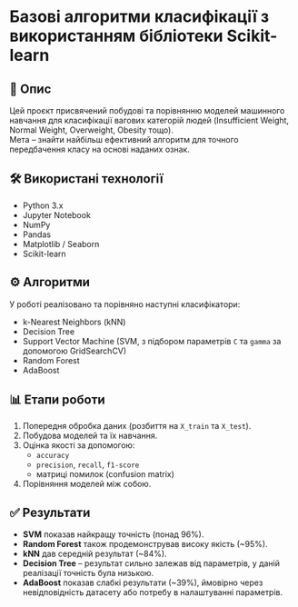 # Базові алгоритми класифікації з використанням бібліотеки Scikit-learn

## 📌 Опис
Цей проєкт присвячений побудові та порівнянню моделей машинного навчання для класифікації вагових категорій людей (Insufficient Weight, Normal Weight, Overweight, Obesity тощо).  
Мета – знайти найбільш ефективний алгоритм для точного передбачення класу на основі наданих ознак.

## 🛠 Використані технології
- Python 3.x  
- Jupyter Notebook  
- NumPy  
- Pandas  
- Matplotlib / Seaborn  
- Scikit-learn  

## ⚙️ Алгоритми
У роботі реалізовано та порівняно наступні класифікатори:
- k-Nearest Neighbors (kNN)  
- Decision Tree  
- Support Vector Machine (SVM, з підбором параметрів `C` та `gamma` за допомогою GridSearchCV)  
- Random Forest  
- AdaBoost  

## 📊 Етапи роботи
1. Попередня обробка даних (розбиття на `X_train` та `X_test`).  
2. Побудова моделей та їх навчання.  
3. Оцінка якості за допомогою:  
   - `accuracy`  
   - `precision`, `recall`, `f1-score`  
   - матриці помилок (confusion matrix)  
4. Порівняння моделей між собою.  

## ✅ Результати
- **SVM** показав найкращу точність (понад 96%).  
- **Random Forest** також продемонстрував високу якість (~95%).  
- **kNN** дав середній результат (~84%).  
- **Decision Tree** – результат сильно залежав від параметрів, у даній реалізації точність була низькою.  
- **AdaBoost** показав слабкі результати (~39%), ймовірно через невідповідність датасету або потребу в налаштуванні параметрів.  

